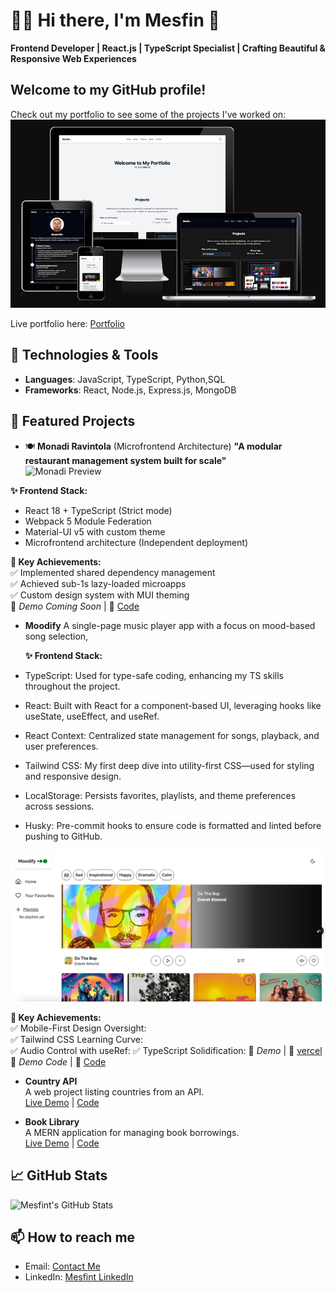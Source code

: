 # 👨‍💻 Hi there, I'm Mesfin 👋

**Frontend Developer | React.js | TypeScript Specialist | Crafting Beautiful & Responsive Web Experiences**

## Welcome to my GitHub profile!

Check out my portfolio to see some of the projects I've worked on:
![Portfolio Screenshot](https://github.com/mesfint/mesfint/blob/master/homePage-screen.png)

Live portfolio here: [Portfolio](https://mesfin-zeta.vercel.app/)

## 🔧 Technologies & Tools

- **Languages**: JavaScript, TypeScript, Python,SQL
- **Frameworks**: React, Node.js, Express.js, MongoDB

## 🎨 **Featured Projects**

- 🍽️ **Monadi Ravintola** (Microfrontend Architecture)
  **"A modular restaurant management system built for scale"**  
  ![Monadi Preview](https://github.com/mesfint/monadiravintola/blob/main/Desktop-monadi-restaurant.png)

**✨ Frontend Stack:**

- React 18 + TypeScript (Strict mode)
- Webpack 5 Module Federation
- Material-UI v5 with custom theme
- Microfrontend architecture (Independent deployment)

**🚀 Key Achievements:**  
✅ Implemented shared dependency management  
✅ Achieved sub-1s lazy-loaded microapps  
✅ Custom design system with MUI theming  
🔗 _Demo Coming Soon_ | 📂 [Code](https://github.com/mesfint/monadiravintola)

- **Moodify**
  A single-page music player app with a focus on mood-based song selection,

  **✨ Frontend Stack:**

- TypeScript: Used for type-safe coding, enhancing my TS skills throughout the project.
- React: Built with React for a component-based UI, leveraging hooks like useState, useEffect, and useRef.
- React Context: Centralized state management for songs, playback, and user preferences.
- Tailwind CSS: My first deep dive into utility-first CSS—used for styling and responsive design.
- LocalStorage: Persists favorites, playlists, and theme preferences across sessions.
- Husky: Pre-commit hooks to ensure code is formatted and linted before pushing to GitHub.

![Moodify Preview](https://github.com/mesfint/moodify/blob/main/moodify-screen.png)

**🚀 Key Achievements:**  
✅ Mobile-First Design Oversight:  
✅ Tailwind CSS Learning Curve:  
✅ Audio Control with useRef:
✅ TypeScript Solidification:
🔗 _Demo_ | 📂 [vercel](https://moodify-drab.vercel.app/)
🔗 _Demo Code_ | 📂 [Code](https://github.com/mesfint/moodify)

- **Country API**  
  A web project listing countries from an API.  
  [Live Demo](https://responsive-countries-rest-api.netlify.app/) | [Code](https://github.com/mesfint/frontend-challenges/tree/main/rest-countries-api)

- **Book Library**  
  A MERN application for managing book borrowings.  
  [Live Demo](https://booklibrary.demo) | [Code](https://github.com/mesfint/booklibrary)

## 📈 GitHub Stats

![Mesfint's GitHub Stats](https://github-readme-stats.vercel.app/api?username=mesfint&show_icons=true&theme=radical)

## 📫 How to reach me

- Email: [Contact Me](https://mesfint-portfolio2.web.app/)
- LinkedIn: [Mesfint LinkedIn](https://www.linkedin.com/in/mesfin/)
